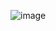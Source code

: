 ![image](https://user-images.githubusercontent.com/93179435/155096686-2555b38e-ef8f-481a-8fb4-a902305336f3.png)
